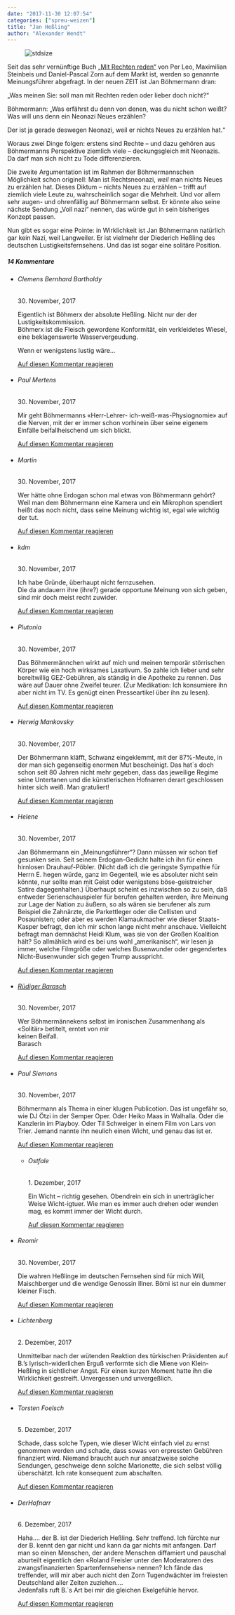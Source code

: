 ```yaml
---
date: "2017-11-30 12:07:54"
categories: ["spreu-weizen"]
title: "Jan Heßling"
author: "Alexander Wendt"
---
```



<figure>
<img src="https://www.publicomag.com/wp-content/uploads/2017/11/Böhm.jpg" alt=stdsize>
</figure>


Seit das sehr vernünftige Buch <a href="https://www.klett-cotta.de/buch/Gesellschaft_/_Politik/Mit_Rechten_reden/84708">„Mit Rechten reden“</a> von Per Leo, Maximilian Steinbeis und Daniel-Pascal Zorn auf dem Markt ist, werden so genannte Meinungsführer abgefragt. In der neuen ZEIT ist Jan Böhmermann dran:

„Was meinen Sie: soll man mit Rechten reden oder lieber doch nicht?“

<!--more-->



Böhmermann: „Was erfährst du denn von denen, was du nicht schon weißt? Was will uns denn ein Neonazi Neues erzählen?

Der ist ja gerade deswegen Neonazi, weil er nichts Neues zu erzählen hat.“

Woraus zwei Dinge folgen: erstens sind Rechte – und dazu gehören aus Böhmermanns Perspektive ziemlich viele – deckungsgleich mit Neonazis. Da darf man sich nicht zu Tode differenzieren.

Die zweite Argumentation ist im Rahmen der Böhmermannschen Möglichkeit schon originell: Man ist Rechtsneonazi, _weil_ man nichts Neues zu erzählen hat. Dieses Diktum – nichts Neues zu erzählen – trifft auf ziemlich viele Leute zu, wahrscheinlich sogar die Mehrheit. Und vor allem sehr augen- und ohrenfällig auf Böhmermann selbst. Er könnte also seine nächste Sendung „Voll nazi“ nennen, das würde gut in sein bisheriges Konzept passen.

Nun gibt es sogar eine Pointe: in Wirklichkeit ist Jan Böhmermann natürlich gar kein Nazi, weil Langweiler. Er ist vielmehr der Diederich Heßling des deutschen Lustigkeitsfernsehens. Und das ist sogar eine solitäre Position.
<!--more-->
<h5 class="comments-h">
14 Kommentare </h5>
<ul class="commentlist">
<li class="comment even thread-even depth-1 clearfix" id="li-comment-391">
<h6 class="author">Clemens Bernhard Bartholdy</h6> <span class="date">30. November, 2017</span>



Eigentlich ist Böhmerx der absolute Heßling. Nicht nur der der Lustigkeitskommission.<br>
Böhmerx ist die Fleisch gewordene Konformität, ein verkleidetes Wiesel, eine beklagenswerte Wasservergeudung.

Wenn er wenigstens lustig wäre&#8230;

<a rel="nofollow" class="comment-reply-link" href="#comment-391" data-commentid="391" data-postid="5471" data-belowelement="comment-391" data-respondelement="respond" data-replyto="Antworte auf Clemens Bernhard Bartholdy" aria-label="Antworte auf Clemens Bernhard Bartholdy">Auf diesen Kommentar reagieren</a> 


</li>
<li class="comment odd alt thread-odd thread-alt depth-1 clearfix" id="li-comment-392">
<h6 class="author">Paul Mertens</h6> <span class="date">30. November, 2017</span>



Mir geht Böhmermanns «Herr-Lehrer- ich-weiß-was-Physiognomie» auf die Nerven, mit der er immer schon vorhinein über seine eigenem Einfälle beifallheischend um sich blickt.

<a rel="nofollow" class="comment-reply-link" href="#comment-392" data-commentid="392" data-postid="5471" data-belowelement="comment-392" data-respondelement="respond" data-replyto="Antworte auf Paul Mertens" aria-label="Antworte auf Paul Mertens">Auf diesen Kommentar reagieren</a> 


</li>
<li class="comment even thread-even depth-1 clearfix" id="li-comment-393">
<h6 class="author">Martin</h6> <span class="date">30. November, 2017</span>



Wer hätte ohne Erdogan schon mal etwas von Böhmermann gehört? Weil man dem Böhmermann eine Kamera und ein Mikrophon spendiert heißt das noch nicht, dass seine Meinung wichtig ist, egal wie wichtig der tut.

<a rel="nofollow" class="comment-reply-link" href="#comment-393" data-commentid="393" data-postid="5471" data-belowelement="comment-393" data-respondelement="respond" data-replyto="Antworte auf Martin" aria-label="Antworte auf Martin">Auf diesen Kommentar reagieren</a> 


</li>
<li class="comment odd alt thread-odd thread-alt depth-1 clearfix" id="li-comment-395">
<h6 class="author">kdm</h6> <span class="date">30. November, 2017</span>



Ich habe Gründe, überhaupt nicht fernzusehen.<br>
Die da andauern ihre (ihre?) gerade opportune Meinung von sich geben, sind mir doch meist recht zuwider.

<a rel="nofollow" class="comment-reply-link" href="#comment-395" data-commentid="395" data-postid="5471" data-belowelement="comment-395" data-respondelement="respond" data-replyto="Antworte auf kdm" aria-label="Antworte auf kdm">Auf diesen Kommentar reagieren</a> 


</li>
<li class="comment even thread-even depth-1 clearfix" id="li-comment-396">
<h6 class="author">Plutonia</h6> <span class="date">30. November, 2017</span>



Das Böhmermännchen wirkt auf mich und meinen temporär störrischen Körper wie ein hoch wirksames Laxativum. So zahle ich lieber und sehr bereitwillig GEZ-Gebühren, als ständig in die Apotheke zu rennen. Das wäre auf Dauer ohne Zweifel teurer. (Zur Medikation: Ich konsumiere ihn aber nicht im TV. Es genügt einen Presseartikel über ihn zu lesen).

<a rel="nofollow" class="comment-reply-link" href="#comment-396" data-commentid="396" data-postid="5471" data-belowelement="comment-396" data-respondelement="respond" data-replyto="Antworte auf Plutonia" aria-label="Antworte auf Plutonia">Auf diesen Kommentar reagieren</a> 


</li>
<li class="comment odd alt thread-odd thread-alt depth-1 clearfix" id="li-comment-397">
<h6 class="author">Herwig Mankovsky</h6> <span class="date">30. November, 2017</span>



Der Böhmermann kläfft, Schwanz eingeklemmt, mit der 87%-Meute, in der man sich gegenseitig enormen Mut bescheinigt. Das hat´s doch schon seit 80 Jahren nicht mehr gegeben, dass das jeweilige Regime seine Untertanen und die künstlerischen Hofnarren derart geschlossen hinter sich weiß. Man gratuliert!

<a rel="nofollow" class="comment-reply-link" href="#comment-397" data-commentid="397" data-postid="5471" data-belowelement="comment-397" data-respondelement="respond" data-replyto="Antworte auf Herwig Mankovsky" aria-label="Antworte auf Herwig Mankovsky">Auf diesen Kommentar reagieren</a> 


</li>
<li class="comment even thread-even depth-1 clearfix" id="li-comment-398">
<h6 class="author">Helene</h6> <span class="date">30. November, 2017</span>



Jan Böhmermann ein „Meinungsführer“? Dann müssen wir schon tief gesunken sein. Seit seinem Erdogan-Gedicht halte ich ihn für einen hirnlosen Drauhauf-Pöbler. (Nicht daß ich die geringste Sympathie für Herrn E. hegen würde, ganz im Gegenteil, wie es absoluter nicht sein könnte, nur sollte man mit Geist oder wenigstens böse-geistreicher Satire dagegenhalten.) Überhaupt scheint es inzwischen so zu sein, daß entweder Serienschauspieler für berufen gehalten werden, ihre Meinung zur Lage der Nation zu äußern, so als wären sie berufener als zum Beispiel die Zahnärzte, die Parkettleger oder die Cellisten und Posaunisten; oder aber es werden Klamaukmacher wie dieser Staats-Kasper befragt, den ich mir schon lange nicht mehr anschaue. Vielleicht befragt man demnächst Heidi Klum, was sie von der Großen Koalition hält? So allmählich wird es bei uns wohl „amerikanisch“, wir lesen ja immer, welche Filmgröße oder welches Busenwunder oder gegendertes Nicht-Busenwunder sich gegen Trump ausspricht.

<a rel="nofollow" class="comment-reply-link" href="#comment-398" data-commentid="398" data-postid="5471" data-belowelement="comment-398" data-respondelement="respond" data-replyto="Antworte auf Helene" aria-label="Antworte auf Helene">Auf diesen Kommentar reagieren</a> 


</li>
<li class="comment odd alt thread-odd thread-alt depth-1 clearfix" id="li-comment-399">
<h6 class="author"><a href="https://raudi.barasch@gmx.de" class="url" rel="ugc external nofollow">Rüdiger Barasch</a></h6> <span class="date">30. November, 2017</span>



Wer Böhmermännekens selbst im ironischen Zusammenhang als «Solitär» betitelt, erntet von mir<br>
keinen Beifall.<br>
Barasch

<a rel="nofollow" class="comment-reply-link" href="#comment-399" data-commentid="399" data-postid="5471" data-belowelement="comment-399" data-respondelement="respond" data-replyto="Antworte auf Rüdiger Barasch" aria-label="Antworte auf Rüdiger Barasch">Auf diesen Kommentar reagieren</a> 


</li>
<li class="comment even thread-even depth-1 clearfix" id="li-comment-400">
<h6 class="author">Paul Siemons</h6> <span class="date">30. November, 2017</span>



Böhmermann als Thema in einer klugen Publicotion. Das ist ungefähr so, wie DJ Ötzi in der Semper Oper. Oder Heiko Maas in Walhalla. Oder die Kanzlerin im Playboy. Oder Til Schweiger in einem Film von Lars von Trier. Jemand nannte ihn neulich einen Wicht, und genau das ist er.

<a rel="nofollow" class="comment-reply-link" href="#comment-400" data-commentid="400" data-postid="5471" data-belowelement="comment-400" data-respondelement="respond" data-replyto="Antworte auf Paul Siemons" aria-label="Antworte auf Paul Siemons">Auf diesen Kommentar reagieren</a> 


<ul class="children">
<li class="comment odd alt depth-2 clearfix" id="li-comment-403">
<h6 class="author">Ostfale</h6> <span class="date">1. Dezember, 2017</span>



Ein Wicht &#8211; richtig gesehen. Obendrein ein sich in unerträglicher Weise Wicht-igtuer. Wie man es immer auch drehen oder wenden mag, es kommt immer der Wicht durch.

<a rel="nofollow" class="comment-reply-link" href="#comment-403" data-commentid="403" data-postid="5471" data-belowelement="comment-403" data-respondelement="respond" data-replyto="Antworte auf Ostfale" aria-label="Antworte auf Ostfale">Auf diesen Kommentar reagieren</a> 


</li>
</ul>
</li>
<li class="comment even thread-odd thread-alt depth-1 clearfix" id="li-comment-401">
<h6 class="author">Reomir</h6> <span class="date">30. November, 2017</span>



Die wahren Heßlinge im deutschen Fernsehen sind für mich Will, Maischberger und die wendige Genossin Illner. Bömi ist nur ein dummer kleiner Fisch.

<a rel="nofollow" class="comment-reply-link" href="#comment-401" data-commentid="401" data-postid="5471" data-belowelement="comment-401" data-respondelement="respond" data-replyto="Antworte auf Reomir" aria-label="Antworte auf Reomir">Auf diesen Kommentar reagieren</a> 


</li>
<li class="comment odd alt thread-even depth-1 clearfix" id="li-comment-423">
<h6 class="author">Lichtenberg</h6> <span class="date">2. Dezember, 2017</span>



Unmittelbar nach der wütenden Reaktion des türkischen Präsidenten auf B.&#8217;s lyrisch-widerlichen Erguß verformte sich die Miene von Klein-Heßling in sichtlicher Angst. Für einen kurzen Moment hatte ihn die Wirklichkeit gestreift. Unvergessen und unvergeßlich.

<a rel="nofollow" class="comment-reply-link" href="#comment-423" data-commentid="423" data-postid="5471" data-belowelement="comment-423" data-respondelement="respond" data-replyto="Antworte auf Lichtenberg" aria-label="Antworte auf Lichtenberg">Auf diesen Kommentar reagieren</a> 


</li>
<li class="comment even thread-odd thread-alt depth-1 clearfix" id="li-comment-455">
<h6 class="author">Torsten Foelsch</h6> <span class="date">5. Dezember, 2017</span>



Schade, dass solche Typen, wie dieser Wicht einfach viel zu ernst genommen werden und schade, dass sowas von erpressten Gebühren finanziert wird. Niemand braucht auch nur ansatzweise solche Sendungen, geschweige denn solche Marionette, die sich selbst völlig überschätzt. Ich rate konsequent zum abschalten.

<a rel="nofollow" class="comment-reply-link" href="#comment-455" data-commentid="455" data-postid="5471" data-belowelement="comment-455" data-respondelement="respond" data-replyto="Antworte auf Torsten Foelsch" aria-label="Antworte auf Torsten Foelsch">Auf diesen Kommentar reagieren</a> 


</li>
<li class="comment odd alt thread-even depth-1 clearfix" id="li-comment-477">
<h6 class="author">DerHofnarr</h6> <span class="date">6. Dezember, 2017</span>



Haha&#8230;. der B. ist der Diederich Heßling. Sehr treffend. Ich fürchte nur der B. kennt den gar nicht und kann da gar nichts mit anfangen. Darf man so einen Menschen, der andere Menschen diffamiert und pauschal aburteilt eigentlich den «Roland Freisler unter den Moderatoren des zwangsfinanzierten Spartenfernsehens» nennen? Ich fände das treffender, will mir aber auch nicht den Zorn Tugendwächter im freiesten Deutschland aller Zeiten zuziehen&#8230;.<br>
Jedenfalls ruft B.`s Art bei mir die gleichen Ekelgefühle hervor.

<a rel="nofollow" class="comment-reply-link" href="#comment-477" data-commentid="477" data-postid="5471" data-belowelement="comment-477" data-respondelement="respond" data-replyto="Antworte auf DerHofnarr" aria-label="Antworte auf DerHofnarr">Auf diesen Kommentar reagieren</a> 


</li>
</ul>
